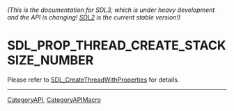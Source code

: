 ###### (This is the documentation for SDL3, which is under heavy development and the API is changing! [SDL2](https://wiki.libsdl.org/SDL2/) is the current stable version!)
# SDL_PROP_THREAD_CREATE_STACKSIZE_NUMBER

Please refer to [SDL_CreateThreadWithProperties](SDL_CreateThreadWithProperties) for details.

----
[CategoryAPI](CategoryAPI), [CategoryAPIMacro](CategoryAPIMacro)

